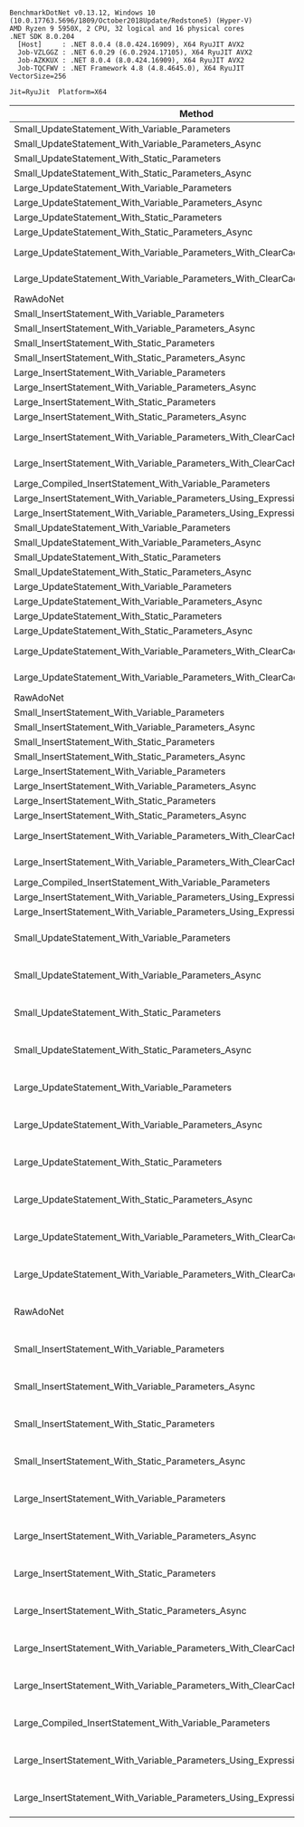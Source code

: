```

BenchmarkDotNet v0.13.12, Windows 10 (10.0.17763.5696/1809/October2018Update/Redstone5) (Hyper-V)
AMD Ryzen 9 5950X, 2 CPU, 32 logical and 16 physical cores
.NET SDK 8.0.204
  [Host]     : .NET 8.0.4 (8.0.424.16909), X64 RyuJIT AVX2
  Job-VZLGGZ : .NET 6.0.29 (6.0.2924.17105), X64 RyuJIT AVX2
  Job-AZKKUX : .NET 8.0.4 (8.0.424.16909), X64 RyuJIT AVX2
  Job-TQCFWV : .NET Framework 4.8 (4.8.4645.0), X64 RyuJIT VectorSize=256

Jit=RyuJit  Platform=X64  

```
| Method                                                                         | Runtime              | Mean            | Allocated |
|------------------------------------------------------------------------------- |--------------------- |----------------:|----------:|
| Small_UpdateStatement_With_Variable_Parameters                                 | .NET 6.0             |     89,651.3 ns |   29648 B |
| Small_UpdateStatement_With_Variable_Parameters_Async                           | .NET 6.0             |    103,310.5 ns |   29848 B |
| Small_UpdateStatement_With_Static_Parameters                                   | .NET 6.0             |     99,452.4 ns |   29648 B |
| Small_UpdateStatement_With_Static_Parameters_Async                             | .NET 6.0             |     92,342.4 ns |   29848 B |
| Large_UpdateStatement_With_Variable_Parameters                                 | .NET 6.0             |    223,117.0 ns |   70288 B |
| Large_UpdateStatement_With_Variable_Parameters_Async                           | .NET 6.0             |    234,296.2 ns |   72856 B |
| Large_UpdateStatement_With_Static_Parameters                                   | .NET 6.0             |    229,864.5 ns |   70288 B |
| Large_UpdateStatement_With_Static_Parameters_Async                             | .NET 6.0             |    242,229.6 ns |   72856 B |
| Large_UpdateStatement_With_Variable_Parameters_With_ClearCaches                | .NET 6.0             | 63,577,386.6 ns | 1001559 B |
| Large_UpdateStatement_With_Variable_Parameters_With_ClearCaches_Async          | .NET 6.0             | 63,401,323.2 ns | 1002529 B |
| RawAdoNet                                                                      | .NET 6.0             |        169.2 ns |     360 B |
| Small_InsertStatement_With_Variable_Parameters                                 | .NET 6.0             |     74,635.5 ns |   23456 B |
| Small_InsertStatement_With_Variable_Parameters_Async                           | .NET 6.0             |     81,238.7 ns |   24152 B |
| Small_InsertStatement_With_Static_Parameters                                   | .NET 6.0             |     77,442.5 ns |   23456 B |
| Small_InsertStatement_With_Static_Parameters_Async                             | .NET 6.0             |     80,765.6 ns |   23736 B |
| Large_InsertStatement_With_Variable_Parameters                                 | .NET 6.0             |    172,341.4 ns |   55600 B |
| Large_InsertStatement_With_Variable_Parameters_Async                           | .NET 6.0             |    196,947.4 ns |   55880 B |
| Large_InsertStatement_With_Static_Parameters                                   | .NET 6.0             |    184,115.1 ns |   55600 B |
| Large_InsertStatement_With_Static_Parameters_Async                             | .NET 6.0             |    191,601.0 ns |   55880 B |
| Large_InsertStatement_With_Variable_Parameters_With_ClearCaches                | .NET 6.0             | 64,003,370.4 ns |  884946 B |
| Large_InsertStatement_With_Variable_Parameters_With_ClearCaches_Async          | .NET 6.0             | 69,088,076.0 ns |  885747 B |
| Large_Compiled_InsertStatement_With_Variable_Parameters                        | .NET 6.0             |      5,640.2 ns |    4384 B |
| Large_InsertStatement_With_Variable_Parameters_Using_Expression_Overload       | .NET 6.0             |    184,485.3 ns |   53288 B |
| Large_InsertStatement_With_Variable_Parameters_Using_Expression_Overload_Async | .NET 6.0             |    194,754.4 ns |   53312 B |
| Small_UpdateStatement_With_Variable_Parameters                                 | .NET 8.0             |     45,147.0 ns |   18688 B |
| Small_UpdateStatement_With_Variable_Parameters_Async                           | .NET 8.0             |     50,651.3 ns |   18744 B |
| Small_UpdateStatement_With_Static_Parameters                                   | .NET 8.0             |     48,355.4 ns |   18560 B |
| Small_UpdateStatement_With_Static_Parameters_Async                             | .NET 8.0             |     51,447.7 ns |   19272 B |
| Large_UpdateStatement_With_Variable_Parameters                                 | .NET 8.0             |    120,641.9 ns |   44848 B |
| Large_UpdateStatement_With_Variable_Parameters_Async                           | .NET 8.0             |    121,729.3 ns |   43928 B |
| Large_UpdateStatement_With_Static_Parameters                                   | .NET 8.0             |    118,957.9 ns |   43808 B |
| Large_UpdateStatement_With_Static_Parameters_Async                             | .NET 8.0             |    113,902.1 ns |   44088 B |
| Large_UpdateStatement_With_Variable_Parameters_With_ClearCaches                | .NET 8.0             | 60,100,886.7 ns |  952814 B |
| Large_UpdateStatement_With_Variable_Parameters_With_ClearCaches_Async          | .NET 8.0             | 59,884,490.8 ns |  953174 B |
| RawAdoNet                                                                      | .NET 8.0             |        113.0 ns |     360 B |
| Small_InsertStatement_With_Variable_Parameters                                 | .NET 8.0             |     39,407.3 ns |   15824 B |
| Small_InsertStatement_With_Variable_Parameters_Async                           | .NET 8.0             |     38,598.7 ns |   16104 B |
| Small_InsertStatement_With_Static_Parameters                                   | .NET 8.0             |     35,433.3 ns |   15824 B |
| Small_InsertStatement_With_Static_Parameters_Async                             | .NET 8.0             |     38,400.7 ns |   16104 B |
| Large_InsertStatement_With_Variable_Parameters                                 | .NET 8.0             |     96,101.4 ns |   37392 B |
| Large_InsertStatement_With_Variable_Parameters_Async                           | .NET 8.0             |    100,501.6 ns |   38152 B |
| Large_InsertStatement_With_Static_Parameters                                   | .NET 8.0             |     94,210.0 ns |   37232 B |
| Large_InsertStatement_With_Static_Parameters_Async                             | .NET 8.0             |     94,988.3 ns |   37512 B |
| Large_InsertStatement_With_Variable_Parameters_With_ClearCaches                | .NET 8.0             | 66,290,770.5 ns |  844194 B |
| Large_InsertStatement_With_Variable_Parameters_With_ClearCaches_Async          | .NET 8.0             | 60,117,126.9 ns |  843098 B |
| Large_Compiled_InsertStatement_With_Variable_Parameters                        | .NET 8.0             |      4,009.9 ns |    4384 B |
| Large_InsertStatement_With_Variable_Parameters_Using_Expression_Overload       | .NET 8.0             |    101,186.2 ns |   35080 B |
| Large_InsertStatement_With_Variable_Parameters_Using_Expression_Overload_Async | .NET 8.0             |    112,543.7 ns |   34816 B |
| Small_UpdateStatement_With_Variable_Parameters                                 | .NET Framework 4.6.2 |    183,953.0 ns |   33117 B |
| Small_UpdateStatement_With_Variable_Parameters_Async                           | .NET Framework 4.6.2 |    195,819.7 ns |   33621 B |
| Small_UpdateStatement_With_Static_Parameters                                   | .NET Framework 4.6.2 |    192,929.5 ns |   33116 B |
| Small_UpdateStatement_With_Static_Parameters_Async                             | .NET Framework 4.6.2 |    176,841.6 ns |   33621 B |
| Large_UpdateStatement_With_Variable_Parameters                                 | .NET Framework 4.6.2 |    168,023.6 ns |   76551 B |
| Large_UpdateStatement_With_Variable_Parameters_Async                           | .NET Framework 4.6.2 |    383,032.5 ns |   77057 B |
| Large_UpdateStatement_With_Static_Parameters                                   | .NET Framework 4.6.2 |    369,307.2 ns |   76553 B |
| Large_UpdateStatement_With_Static_Parameters_Async                             | .NET Framework 4.6.2 |    314,022.9 ns |   77051 B |
| Large_UpdateStatement_With_Variable_Parameters_With_ClearCaches                | .NET Framework 4.6.2 | 66,730,012.5 ns | 1102918 B |
| Large_UpdateStatement_With_Variable_Parameters_With_ClearCaches_Async          | .NET Framework 4.6.2 | 66,599,194.2 ns | 1100814 B |
| RawAdoNet                                                                      | .NET Framework 4.6.2 |        463.0 ns |     417 B |
| Small_InsertStatement_With_Variable_Parameters                                 | .NET Framework 4.6.2 |    105,824.6 ns |   27062 B |
| Small_InsertStatement_With_Variable_Parameters_Async                           | .NET Framework 4.6.2 |    139,388.2 ns |   27568 B |
| Small_InsertStatement_With_Static_Parameters                                   | .NET Framework 4.6.2 |    125,693.4 ns |   26286 B |
| Small_InsertStatement_With_Static_Parameters_Async                             | .NET Framework 4.6.2 |     59,328.3 ns |   26794 B |
| Large_InsertStatement_With_Variable_Parameters                                 | .NET Framework 4.6.2 |    296,912.8 ns |   64093 B |
| Large_InsertStatement_With_Variable_Parameters_Async                           | .NET Framework 4.6.2 |    310,162.6 ns |   64597 B |
| Large_InsertStatement_With_Static_Parameters                                   | .NET Framework 4.6.2 |    292,450.8 ns |   64093 B |
| Large_InsertStatement_With_Static_Parameters_Async                             | .NET Framework 4.6.2 |    299,410.1 ns |   64597 B |
| Large_InsertStatement_With_Variable_Parameters_With_ClearCaches                | .NET Framework 4.6.2 | 72,602,196.9 ns |  981889 B |
| Large_InsertStatement_With_Variable_Parameters_With_ClearCaches_Async          | .NET Framework 4.6.2 | 73,220,468.1 ns |  981879 B |
| Large_Compiled_InsertStatement_With_Variable_Parameters                        | .NET Framework 4.6.2 |      9,655.7 ns |    4477 B |
| Large_InsertStatement_With_Variable_Parameters_Using_Expression_Overload       | .NET Framework 4.6.2 |    133,742.3 ns |   63495 B |
| Large_InsertStatement_With_Variable_Parameters_Using_Expression_Overload_Async | .NET Framework 4.6.2 |    309,343.8 ns |   64401 B |
